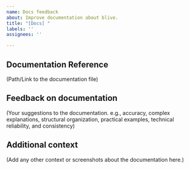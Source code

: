 ```yaml
---
name: Docs feedback
about: Improve documentation about blive.
title: "[Docs] "
labels: ''
assignees: ''

---
```


## Documentation Reference
(Path/Link to the documentation file)

## Feedback on documentation
(Your suggestions to the documentation. e.g., accuracy, complex explanations, structural organization, practical examples, technical reliability, and consistency)

## Additional context
(Add any other context or screenshots about the documentation here.)
